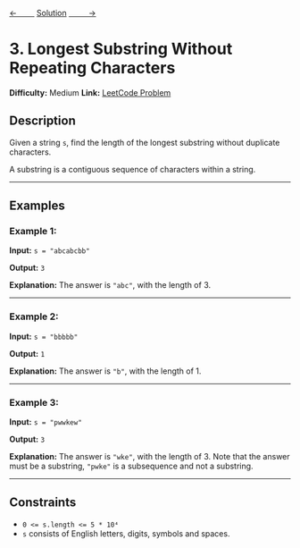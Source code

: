 [<-&nbsp;&nbsp;&nbsp;&nbsp;&nbsp;&nbsp;&nbsp;&nbsp;](../643.%20Maximum%20Average%20Subarray%20I/statement.md)
[Solution](3.%20Longest%20Substring%20Without%20Repeating%20Characters/solution.js)
[&nbsp;&nbsp;&nbsp;&nbsp;&nbsp;&nbsp;&nbsp;&nbsp; ->](../125.%20Valid%20Palindrome/statement.md)

# 3. Longest Substring Without Repeating Characters

**Difficulty:** Medium
**Link:** [LeetCode Problem](https://leetcode.com/problems/longest-substring-without-repeating-characters/)

## Description

Given a string `s`, find the length of the longest substring without duplicate characters.

A substring is a contiguous sequence of characters within a string.

---

## Examples

### Example 1:

**Input:**
`s = "abcabcbb"`

**Output:**
`3`

**Explanation:** The answer is `"abc"`, with the length of 3.

---

### Example 2:

**Input:**
`s = "bbbbb"`

**Output:**
`1`

**Explanation:** The answer is `"b"`, with the length of 1.

---

### Example 3:

**Input:**
`s = "pwwkew"`

**Output:**
`3`

**Explanation:** The answer is `"wke"`, with the length of 3.
Note that the answer must be a substring, `"pwke"` is a subsequence and not a substring.

---

## Constraints

- `0 <= s.length <= 5 * 10⁴`
- `s` consists of English letters, digits, symbols and spaces.
